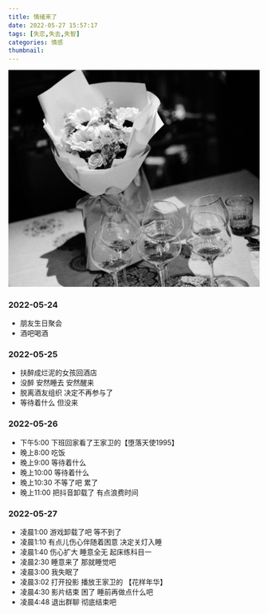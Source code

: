 ```yaml
---
title: 情绪来了
date: 2022-05-27 15:57:17
tags: [失恋,失去,失智]
categories: 情感
thumbnail:
---
```

![](情绪来了/DSCF0417.jpg)
<!-- more -->
### 2022-05-24
* 朋友生日聚会
* 酒吧喝酒

### 2022-05-25
* 扶醉成烂泥的女孩回酒店
* 没醉 安然睡去 安然醒来
* 脱离酒友组织 决定不再参与了
* 等待着什么 但没来

### 2022-05-26
* 下午5:00 下班回家看了王家卫的【堕落天使1995】
* 晚上8:00 吃饭
* 晚上9:00 等待着什么
* 晚上10:00 等待着什么
* 晚上10:30 不等了吧 累了
* 晚上11:00 把抖音卸载了 有点浪费时间

### 2022-05-27
* 凌晨1:00 游戏卸载了吧 等不到了
* 凌晨1:10 有点儿伤心伴随着困意 决定关灯入睡
* 凌晨1:40 伤心扩大 睡意全无 起床练科目一
* 凌晨2:30 睡意来了 那就睡觉吧
* 凌晨3:00 我失眠了
* 凌晨3:02 打开投影 播放王家卫的 【花样年华】
* 凌晨4:30 影片结束 困了 睡前再做点什么吧
* 凌晨4:48 退出群聊 彻底结束吧